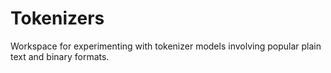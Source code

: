 # Tokenizers
Workspace for experimenting with tokenizer models involving popular plain text and binary formats.
